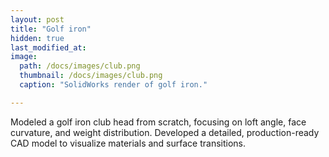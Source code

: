 ```yaml
---
layout: post
title: "Golf iron"
hidden: true
last_modified_at:
image: 
  path: /docs/images/club.png
  thumbnail: /docs/images/club.png
  caption: "SolidWorks render of golf iron."

---
```


Modeled a golf iron club head from scratch, focusing on loft angle, face curvature, and weight distribution. Developed a detailed, production-ready CAD model to visualize materials and surface transitions.

